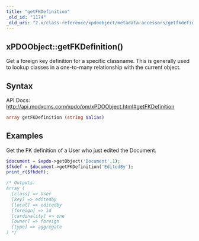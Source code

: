 ```yaml
---
title: "getFKDefinition"
_old_id: "1174"
_old_uri: "2.x/class-reference/xpdoobject/metadata-accessors/getfkdefinition"
---
```


## xPDOObject::getFKDefinition()

Get a foreign key definition for a specific classname. This is generally used to lookup classes in a one-to-many relationship with the current object.

## Syntax

API Docs: <http://api.modxcms.com/xpdo/om/xPDOObject.html#getFKDefinition>

``` php 
array getFKDefinition (string $alias)
```

## Examples

Get the FK definition of a User who just edited the Document.

``` php 
$document = $xpdo->getObject('Document',1);
$fkdef = $document->getFKDefinition('EditedBy');
print_r($fkdef);

/* Outputs:
Array ( 
  [class] => User
  [key] => editedby
  [local] => editedby
  [foreign] => id
  [cardinality] => one
  [owner] => foreign
  [type] => aggregate 
) */
```